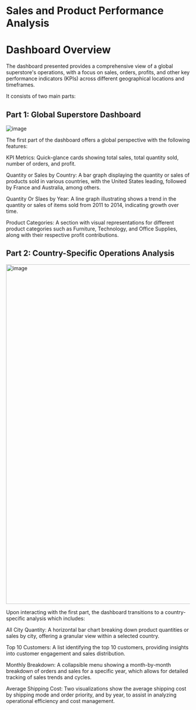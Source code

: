 #  Sales and Product Performance Analysis 

# Dashboard Overview

The dashboard presented provides a comprehensive view of a global superstore's operations, with a focus on sales, orders, profits, and other key performance indicators (KPIs) across different geographical locations and timeframes. 

It consists of two main parts:

## Part 1: Global Superstore Dashboard

![image](https://github.com/user-attachments/assets/673d5ccd-2fb3-45ce-8424-fc36849f6fda)


The first part of the dashboard offers a global perspective with the following features:

KPI Metrics: Quick-glance cards showing total sales, total quantity sold, number of orders, and profit.

Quantity or Sales by Country: A bar graph displaying the quantity or sales of products sold in various countries, with the United States leading, followed by France and Australia, among others.

Quantity Or Slaes by Year: A line graph illustrating shows a trend in the quantity  or sales of items sold from 2011 to 2014, indicating growth over time.

Product Categories: A section with visual representations for different product categories such as Furniture, Technology, and Office Supplies, along with their respective profit contributions.

## Part 2: Country-Specific Operations Analysis

<img width="929" alt="image" src="https://github.com/Gazalpreetk/Global-Superstore-Sales-Insights/assets/152589633/889f82ff-b334-4266-9793-3e5aca2e0bb4">


Upon interacting with the first part, the dashboard transitions to a country-specific analysis which includes:

All City Quantity: A horizontal bar chart breaking down product quantities or sales by city, offering a granular view within a selected country.

Top 10 Customers: A list identifying the top 10 customers, providing insights into customer engagement and sales distribution.

Monthly Breakdown: A collapsible menu showing a month-by-month breakdown of orders and sales for a specific year, which allows for detailed tracking of sales trends and cycles.

Average Shipping Cost: Two visualizations show the average shipping cost by shipping mode and order priority, and by year, to assist in analyzing operational efficiency and cost management.

